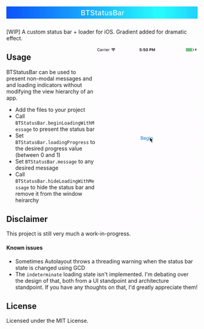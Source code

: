 # <img src="/Misc/loader.gif"/>
[WIP] A custom status bar + loader for iOS. Gradient added for dramatic effect.

<img src="/Misc/screen.gif" align="right">

## Usage
BTStatusBar can be used to present non-modal messages and and loading indicators without modifying the view hierarchy of an app.

- Add the files to your project
- Call `BTStatusBar.beginLoadingWithMessage` to present the status bar
- Set `BTStatusBar.loadingProgress` to the desired progress value (between 0 and 1)
- Set `BTStatusBar.message` to any desired message
- Call `BTStatusBar.hideLoadingWithMessage` to hide the status bar and remove it from the window heirarchy

## Disclaimer
This project is still very much a work-in-progress.
#### Known issues
- Sometimes Autolayout throws a threading warning when the status bar state is changed using GCD
- The `indeterminate` loading state isn't implemented. I'm debating over the design of that, both from a UI standpoint and architecture standpoint. If you have any thoughts on that, I'd greatly appreciate them!

## License
Licensed under the MIT License.
